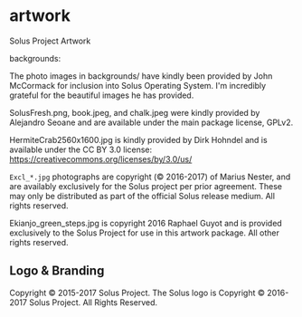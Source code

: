artwork
=======

Solus Project Artwork


backgrounds:

The photo images in backgrounds/ have kindly been provided by John McCormack
for inclusion into Solus Operating System. I'm incredibly grateful for the beautiful
images he has provided.

SolusFresh.png, book.jpeg, and chalk.jpeg were kindly provided by
Alejandro Seoane and are available under the main package license, GPLv2.

HermiteCrab2560x1600.jpg is kindly provided by Dirk Hohndel and is available
under the CC BY 3.0 license:
https://creativecommons.org/licenses/by/3.0/us/

`Excl_*.jpg` photographs are copyright (© 2016-2017) of Marius Nester, and are availably
exclusively for the Solus project per prior agreement.
These may only be distributed as part of the official Solus release medium.
All rights reserved.

Ekianjo_green_steps.jpg is copyright 2016 Raphael Guyot and is provided exclusively to the Solus Project for use in this artwork package. All other rights reserved.
 
Logo & Branding
----------------

Copyright © 2015-2017 Solus Project.
The Solus logo is Copyright © 2016-2017 Solus Project. All Rights Reserved.
